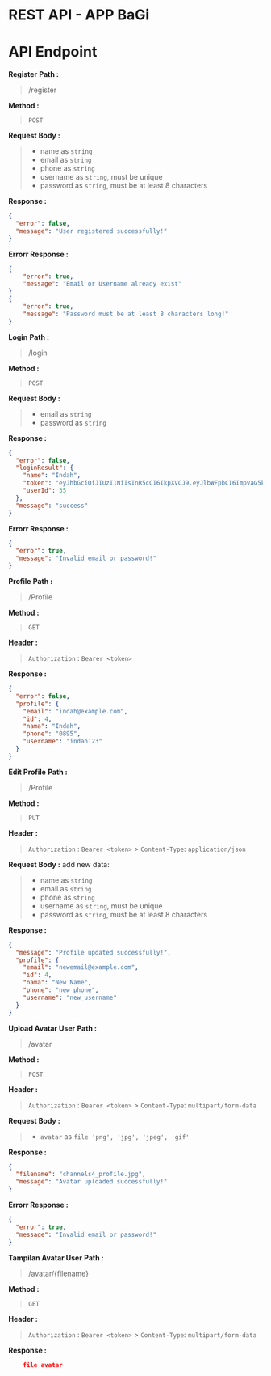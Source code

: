 # REST API - APP BaGi

# API Endpoint

**Register**
**Path :**

> /register

**Method :**

> `POST`

**Request Body :**

> - name as `string`
> - email as `string`
> - phone as `string`
> - username as `string`, must be unique
> - password as `string`, must be at least 8 characters

**Response :**

```json
{
  "error": false,
  "message": "User registered successfully!"
}
```

**Errorr Response :**

```json
{
    "error": true,
    "message": "Email or Username already exist"
}
{
    "error": true,
    "message": "Password must be at least 8 characters long!"
}
```

**Login**
**Path :**

> /login

**Method :**

> `POST`

**Request Body :**

> - email as `string`
> - password as `string`

**Response :**

```json
{
  "error": false,
  "loginResult": {
    "name": "Indah",
    "token": "eyJhbGciOiJIUzI1NiIsInR5cCI6IkpXVCJ9.eyJlbWFpbCI6ImpvaG5kb2UifQ.5_HcBc8Qzc365MImOXwWMze8cip__Hu-pbwNEXrAEX4",
    "userId": 35
  },
  "message": "success"
}
```

**Errorr Response :**

```json
{
  "error": true,
  "message": "Invalid email or password!"
}
```

**Profile**
**Path :**

> /Profile

**Method :**

> `GET`

**Header :**

> `Authorization` : `Bearer <token>`

**Response :**

```json
{
  "error": false,
  "profile": {
    "email": "indah@example.com",
    "id": 4,
    "nama": "Indah",
    "phone": "0895",
    "username": "indah123"
  }
}
```

**Edit Profile**
**Path :**

> /Profile

**Method :**

> `PUT`

**Header :**

> `Authorization` : `Bearer <token>` > `Content-Type`: `application/json`

**Request Body :**
add new data:

> - name as `string`
> - email as `string`
> - phone as `string`
> - username as `string`, must be unique
> - password as `string`, must be at least 8 characters

**Response :**

```json
{
  "message": "Profile updated successfully!",
  "profile": {
    "email": "newemail@example.com",
    "id": 4,
    "nama": "New Name",
    "phone": "new phone",
    "username": "new_username"
  }
}
```

**Upload Avatar User**
**Path :**

> /avatar

**Method :**

> `POST`

**Header :**

> `Authorization` : `Bearer <token>` > `Content-Type`: `multipart/form-data`

**Request Body :**

> - `avatar` as `file 'png', 'jpg', 'jpeg', 'gif'`

**Response :**

```json
{
  "filename": "channels4_profile.jpg",
  "message": "Avatar uploaded successfully!"
}
```

**Errorr Response :**

```json
{
  "error": true,
  "message": "Invalid email or password!"
}
```

**Tampilan Avatar User**
**Path :**

> /avatar/{filename}

**Method :**

> `GET`

**Header :**

> `Authorization` : `Bearer <token>` > `Content-Type`: `multipart/form-data`

**Response :**

```json
    file avatar
```
